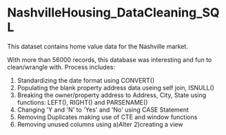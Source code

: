 # NashvilleHousing_DataCleaning_SQL

This dataset contains home value data for the Nashville market.

With more than 56000 records, this database was interesting and fun  to clean/wrangle with. Process includes:
1) Standardizing the date format using CONVERT()
2) Populating the blank property address data useing self join,  ISNULL()
3) Breaking the owner/property address to Address, City, State using  functions: LEFT(), RIGHT() and PARSENAME()
4) Changing 'Y and 'N' to 'Yes' and 'No' using CASE Statement
5) Removing Duplicates making use of CTE and window functions
6) Removing unused columns using a)Alter 2)creating a view

